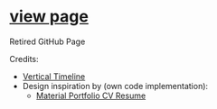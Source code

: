 # [view page](http://josevh.github.io/retired-ghpage-2/)
Retired GitHub Page


Credits:
  * [Vertical Timeline](https://codyhouse.co/gem/vertical-timeline/)
  * Design inspiration by (own code implementation):
    * [Material Portfolio CV Resume](http://demo.deviserweb.com/material-portfolio-cv-resume/#portfolio)
